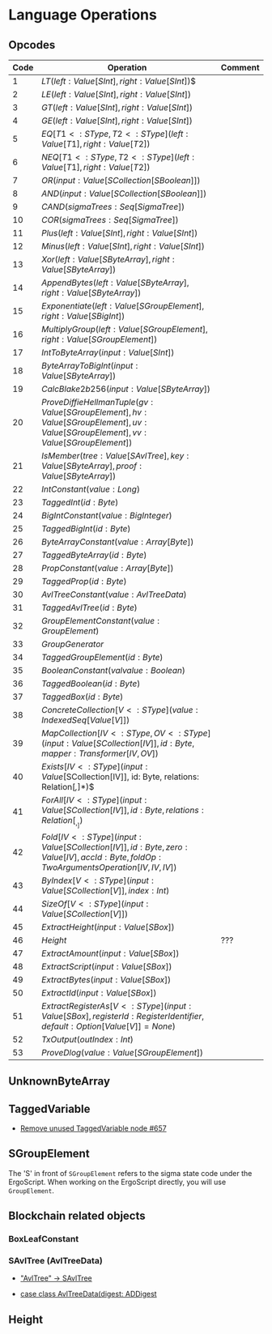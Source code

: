 # Language Operations

## Opcodes

|   Code |   Operation |   Comment |
|--- |--- |--- |
|   1 | $LT(left: Value[SInt], right: Value[SInt])$$ |    |
|   2 | $LE(left: Value[SInt], right: Value[SInt])$   |    |
|   3 | $GT(left: Value[SInt], right: Value[SInt])$   |    |
|   4 | $GE(left: Value[SInt], right: Value[SInt])$   |    |
|   5 | $EQ$[$T1 <: SType, T2 <: SType$]$(left: Value[T1], right: Value[T2])$   |    |
|   6 | $NEQ$[$T1 <: SType, T2 <: SType$]$(left: Value[T1], right: Value[T2])$   |    |
|   7 | $OR(input: Value[SCollection[SBoolean]])$   |    |
|   8 | $AND(input: Value[SCollection[SBoolean]])$   |    |
|   9 | $CAND(sigmaTrees: Seq[SigmaTree])$   |    |
|   10 | $COR(sigmaTrees: Seq[SigmaTree])$   |    |
|   11 | $Plus(left: Value[SInt], right: Value[SInt])$   |    |
|   12 | $Minus(left: Value[SInt], right: Value[SInt])$   |    |
|   13 | $Xor(left: Value[SByteArray], right: Value[SByteArray])$   |    |
|   14 | $AppendBytes(left: Value[SByteArray], right: Value[SByteArray])$   |    |
|   15 | $Exponentiate(left: Value[SGroupElement], right: Value[SBigInt])$   |    |
|   16 | $MultiplyGroup(left: Value[SGroupElement], right: Value[SGroupElement])$   |    |
|   17 | $IntToByteArray(input: Value[SInt])$   |    |
|   18 | $ByteArrayToBigInt(input: Value[SByteArray])$   |    |
|   19 | $CalcBlake2b256(input: Value[SByteArray])$   |    |
|   20 | $ProveDiffieHellmanTuple(gv: Value[SGroupElement], hv: Value[SGroupElement], uv: Value[SGroupElement], vv: Value[SGroupElement])$   |    |
|   21 | $IsMember(tree: Value[SAvlTree], key: Value[SByteArray], proof: Value[SByteArray])$   |    |
|   22 | $IntConstant(value: Long)$  |    |
|   23 | $TaggedInt(id: Byte)$   |    |
|   24 | $BigIntConstant(value: BigInteger)$   |    |
|   25 | $TaggedBigInt(id: Byte)$   |    |
|   26 | $ByteArrayConstant(value: Array[Byte])$   |    |
|   27 | $TaggedByteArray(id: Byte)$   |    |
|   28 | $PropConstant(value: Array[Byte])$   |    |
|   29 | $TaggedProp(id: Byte)$   |    |
|   30 | $AvlTreeConstant(value: AvlTreeData)$   |    |
|   31 | $TaggedAvlTree(id: Byte)$   |    |
|   32 | $GroupElementConstant(value: GroupElement)$   |    |
|   33 | $GroupGenerator$   |    |
|   34 | $TaggedGroupElement(id: Byte)$   |    |
|   35 | $BooleanConstant(val value: Boolean)$   |    |
|   36 | $TaggedBoolean(id: Byte)$   |    |
|   37 | $TaggedBox(id: Byte)$   |    |
|   38 | $ConcreteCollection$[$V <: SType$]$(value: IndexedSeq[Value[V]])$   |    |
|   39 | $MapCollection$[$IV <: SType, OV <: SType](input: Value[SCollection[IV]], id: Byte, mapper: Transformer[IV, OV])$   |    |
|   40 | $Exists$[$IV <: SType](input: Value$[SCollection[IV]], id: Byte, relations: Relation[_,_]*)$ |    |
|   41 | $ForAll$[$IV <: SType](input: Value[SCollection[IV]], id: Byte, relations: Relation[_, _])$  |    |
|   42 | $Fold$[$IV <: SType](input: Value[SCollection[IV]], id: Byte, zero: Value[IV], accId: Byte, foldOp: TwoArgumentsOperation[IV, IV, IV])$   |    |
|   43 | $ByIndex$[$V <: SType](input: Value[SCollection[V]], index: Int)$   |    |
|   44 | $SizeOf$[$V <: SType](input: Value[SCollection[V]])$   |    |
|   45 | $ExtractHeight(input: Value[SBox])$   |    |
|   46 | $Height$   | ??? |
|   47 | $ExtractAmount(input: Value[SBox])$   |    |
|   48 | $ExtractScript(input: Value[SBox])$   |    |
|   49 | $ExtractBytes(input: Value[SBox])$   |    |
|   50 | $ExtractId(input: Value[SBox])$   |    |
|   51 | $ExtractRegisterAs$[$V <: SType](input: Value[SBox], registerId: RegisterIdentifier, default: Option[Value[V]] = None)$   |    |
|   52 | $TxOutput(outIndex: Int)$   |    |
|   53 | $ProveDlog(value: Value[SGroupElement])$   |    |

## UnknownByteArray

## TaggedVariable

- [Remove unused TaggedVariable node #657](https://github.com/ScorexFoundation/sigmastate-interpreter/pull/657)
  
## SGroupElement

The 'S' in front of `SGroupElement` refers to the sigma state code under the ErgoScript. When working on the ErgoScript directly, you will use `GroupElement`.

## Blockchain related objects

### BoxLeafConstant

### SAvlTree (AvlTreeData)

- ["AvlTree" -> SAvlTree](https://github.com/ScorexFoundation/sigmastate-interpreter/blob/fe7319f6ddd131d4bc02f46313f3590721f39f3b/parsers/shared/src/main/scala/sigmastate/lang/Types.scala#L40)

- [case class AvlTreeData(digest: ADDigest](https://github.com/ScorexFoundation/sigmastate-interpreter/blob/fe7319f6ddd131d4bc02f46313f3590721f39f3b/interpreter/shared/src/main/scala/sigmastate/AvlTreeData.scala#L54)

## Height
